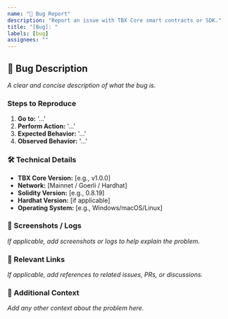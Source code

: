 ```yaml
---
name: "🐞 Bug Report"
description: "Report an issue with TBX Core smart contracts or SDK."
title: "[Bug]: "
labels: [bug]
assignees: ""
---
```


## 🐞 Bug Description
_A clear and concise description of what the bug is._

### Steps to Reproduce
1. **Go to:** '...'
2. **Perform Action:** '...'
3. **Expected Behavior:** '...'
4. **Observed Behavior:** '...'

### 🛠 Technical Details
- **TBX Core Version:** [e.g., v1.0.0]
- **Network:** [Mainnet / Goerli / Hardhat]
- **Solidity Version:** [e.g., 0.8.19]
- **Hardhat Version:** [if applicable]
- **Operating System:** [e.g., Windows/macOS/Linux]

### 📸 Screenshots / Logs
_If applicable, add screenshots or logs to help explain the problem._

### 🔗 Relevant Links
_If applicable, add references to related issues, PRs, or discussions._

### 📌 Additional Context
_Add any other context about the problem here._

